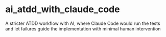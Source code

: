 # ai_atdd_with_claude_code
A stricter ATDD workflow with AI, where Claude Code would run the tests and let failures guide the implementation with minimal human intervention

